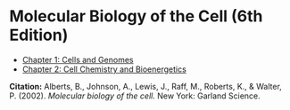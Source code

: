 # Molecular Biology of the Cell (6th Edition)
- [Chapter 1: Cells and Genomes](chapter1.md)
- [Chapter 2: Cell Chemistry and Bioenergetics](chapter2.md)


**Citation:** Alberts, B., Johnson, A., Lewis, J., Raff, M., Roberts, K., & Walter, P. (2002). *Molecular biology of the cell.* New York: Garland Science.
